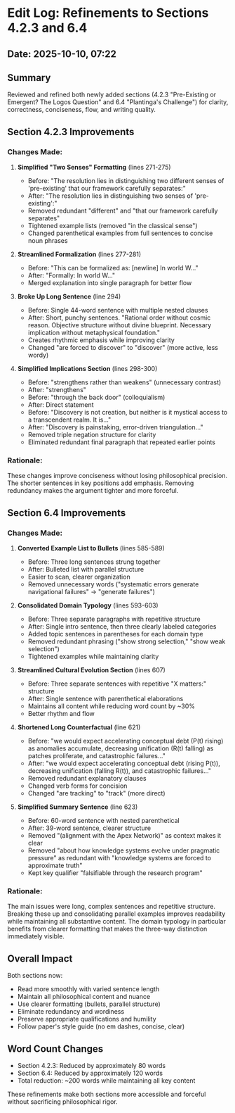 # Edit Log: Refinements to Sections 4.2.3 and 6.4

## Date: 2025-10-10, 07:22

## Summary
Reviewed and refined both newly added sections (4.2.3 "Pre-Existing or Emergent? The Logos Question" and 6.4 "Plantinga's Challenge") for clarity, correctness, conciseness, flow, and writing quality.

## Section 4.2.3 Improvements

### Changes Made:

1. **Simplified "Two Senses" Formatting** (lines 271-275)
   - Before: "The resolution lies in distinguishing two different senses of 'pre-existing' that our framework carefully separates:"
   - After: "The resolution lies in distinguishing two senses of 'pre-existing':"
   - Removed redundant "different" and "that our framework carefully separates"
   - Tightened example lists (removed "in the classical sense")
   - Changed parenthetical examples from full sentences to concise noun phrases

2. **Streamlined Formalization** (lines 277-281)
   - Before: "This can be formalized as: [newline] In world W..."
   - After: "Formally: In world W..."
   - Merged explanation into single paragraph for better flow

3. **Broke Up Long Sentence** (line 294)
   - Before: Single 44-word sentence with multiple nested clauses
   - After: Short, punchy sentences. "Rational order without cosmic reason. Objective structure without divine blueprint. Necessary implication without metaphysical foundation."
   - Creates rhythmic emphasis while improving clarity
   - Changed "are forced to discover" to "discover" (more active, less wordy)

4. **Simplified Implications Section** (lines 298-300)
   - Before: "strengthens rather than weakens" (unnecessary contrast)
   - After: "strengthens"
   - Before: "through the back door" (colloquialism)
   - After: Direct statement
   - Before: "Discovery is not creation, but neither is it mystical access to a transcendent realm. It is..."
   - After: "Discovery is painstaking, error-driven triangulation..."
   - Removed triple negation structure for clarity
   - Eliminated redundant final paragraph that repeated earlier points

### Rationale:
These changes improve conciseness without losing philosophical precision. The shorter sentences in key positions add emphasis. Removing redundancy makes the argument tighter and more forceful.

## Section 6.4 Improvements

### Changes Made:

1. **Converted Example List to Bullets** (lines 585-589)
   - Before: Three long sentences strung together
   - After: Bulleted list with parallel structure
   - Easier to scan, clearer organization
   - Removed unnecessary words ("systematic errors generate navigational failures" → "generate failures")

2. **Consolidated Domain Typology** (lines 593-603)
   - Before: Three separate paragraphs with repetitive structure
   - After: Single intro sentence, then three clearly labeled categories
   - Added topic sentences in parentheses for each domain type
   - Removed redundant phrasing ("show strong selection," "show weak selection")
   - Tightened examples while maintaining clarity

3. **Streamlined Cultural Evolution Section** (lines 607)
   - Before: Three separate sentences with repetitive "X matters:" structure
   - After: Single sentence with parenthetical elaborations
   - Maintains all content while reducing word count by ~30%
   - Better rhythm and flow

4. **Shortened Long Counterfactual** (line 621)
   - Before: "we would expect accelerating conceptual debt (P(t) rising) as anomalies accumulate, decreasing unification (R(t) falling) as patches proliferate, and catastrophic failures..."
   - After: "we would expect accelerating conceptual debt (rising P(t)), decreasing unification (falling R(t)), and catastrophic failures..."
   - Removed redundant explanatory clauses
   - Changed verb forms for concision
   - Changed "are tracking" to "track" (more direct)

5. **Simplified Summary Sentence** (line 623)
   - Before: 60-word sentence with nested parenthetical
   - After: 39-word sentence, clearer structure
   - Removed "(alignment with the Apex Network)" as context makes it clear
   - Removed "about how knowledge systems evolve under pragmatic pressure" as redundant with "knowledge systems are forced to approximate truth"
   - Kept key qualifier "falsifiable through the research program"

### Rationale:
The main issues were long, complex sentences and repetitive structure. Breaking these up and consolidating parallel examples improves readability while maintaining all substantive content. The domain typology in particular benefits from clearer formatting that makes the three-way distinction immediately visible.

## Overall Impact

Both sections now:
- Read more smoothly with varied sentence length
- Maintain all philosophical content and nuance
- Use clearer formatting (bullets, parallel structure)
- Eliminate redundancy and wordiness
- Preserve appropriate qualifications and humility
- Follow paper's style guide (no em dashes, concise, clear)

## Word Count Changes
- Section 4.2.3: Reduced by approximately 80 words
- Section 6.4: Reduced by approximately 120 words
- Total reduction: ~200 words while maintaining all key content

These refinements make both sections more accessible and forceful without sacrificing philosophical rigor.
